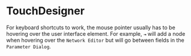 # TouchDesigner

For keyboard shortcuts to work, the mouse pointer usually has to be hovering over the user interface element. For example, `⇥` will add a node when hovering over the `Network Editor` but will go between fields in the `Parameter Dialog`.
